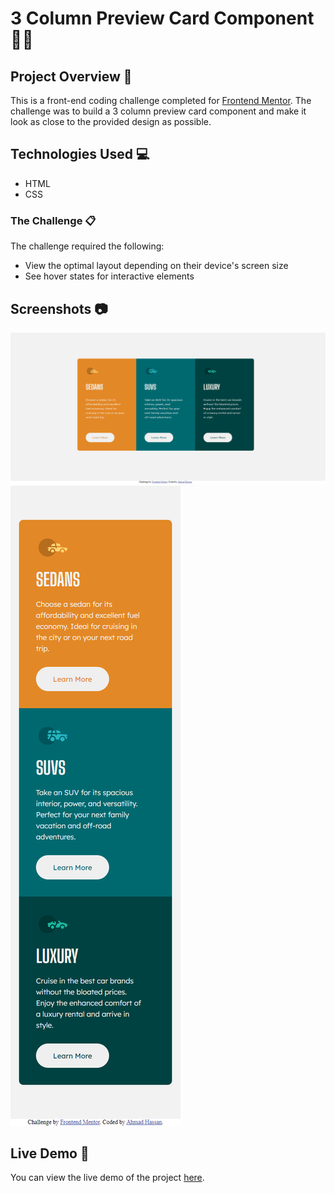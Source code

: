 # 3 Column Preview Card Component 👨‍💻

## Project Overview 🌟

This is a front-end coding challenge completed for [Frontend Mentor](https://www.frontendmentor.io). The challenge was to build a 3 column preview card component and make it look as close to the provided design as possible.

## Technologies Used 💻

- HTML
- CSS

### The Challenge 📋

The challenge required the following:

- View the optimal layout depending on their device's screen size
- See hover states for interactive elements

## Screenshots 📷

![Desktop preview](./screenshort/desktop-preview.png)
![Mobile preview](./screenshort/mobile-preview.png)

## Live Demo 🚀

You can view the live demo of the project [here](https://3-column-preview-card-component-007.netlify.app/).